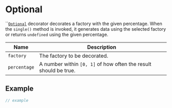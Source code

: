 # Optional

``[`Optional`](optional.md) decorator decorates a factory with the given percentage. When the `single()` method is invoked, it generates data using the selected factory or returns `undefined` using the given percentage.

| Name         | Description                                                      |
| ------------ | ---------------------------------------------------------------- |
| `factory`    | The factory to be decorated.                                     |
| `percentage` | A number within `[0, 1]` of how often the result should be true. |

## Example

```typescript
// example
```
